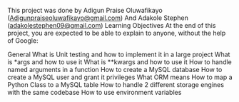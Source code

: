 This project was done by 
Adigun Praise Oluwafikayo (Adigunpraiseoluwafikayo@gmail.com)
And 
Adakole Stephen (adakolestephen09@gmail.com)
Learning Objectives
At the end of this project, you are expected to be able to explain to anyone, without the help of Google:

General
What is Unit testing and how to implement it in a large project
What is *args and how to use it
What is **kwargs and how to use it
How to handle named arguments in a function
How to create a MySQL database
How to create a MySQL user and grant it privileges
What ORM means
How to map a Python Class to a MySQL table
How to handle 2 different storage engines with the same codebase
How to use environment variables

